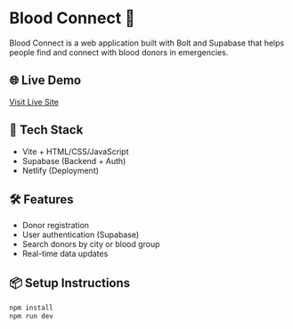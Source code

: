 # Blood Connect 🔴

Blood Connect is a web application built with Bolt and Supabase that helps people find and connect with blood donors in emergencies.

## 🌐 Live Demo

[Visit Live Site](https://bloodwebsite.netlify.app)

## 🚀 Tech Stack

- Vite + HTML/CSS/JavaScript
- Supabase (Backend + Auth)
- Netlify (Deployment)

## 🛠️ Features

- Donor registration
- User authentication (Supabase)
- Search donors by city or blood group
- Real-time data updates

## 📦 Setup Instructions

```bash
npm install
npm run dev
